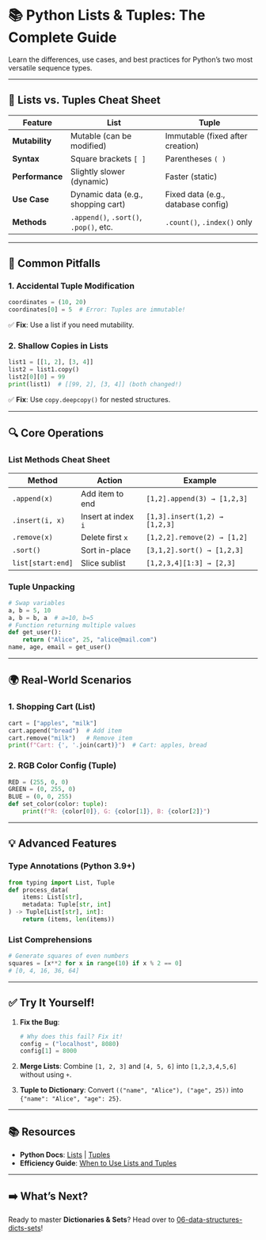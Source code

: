 # 📚 Python Lists & Tuples: The Complete Guide
Learn the differences, use cases, and best practices for Python’s two most versatile sequence types.

---

## 🧩 Lists vs. Tuples Cheat Sheet
| Feature | List | Tuple |
|---------|------|-------|
| **Mutability** | Mutable (can be modified) | Immutable (fixed after creation) |
| **Syntax** | Square brackets `[ ]` | Parentheses `( )` |
| **Performance** | Slightly slower (dynamic) | Faster (static) |
| **Use Case** | Dynamic data (e.g., shopping cart) | Fixed data (e.g., database config) |
| **Methods** | `.append()`, `.sort()`, `.pop()`, etc. | `.count()`, `.index()` only |

---

## 🚨 Common Pitfalls
### 1. **Accidental Tuple Modification**
```python
coordinates = (10, 20)
coordinates[0] = 5  # Error: Tuples are immutable!
```
✅ **Fix**: Use a list if you need mutability.

### 2. **Shallow Copies in Lists**
```python
list1 = [[1, 2], [3, 4]]
list2 = list1.copy()
list2[0][0] = 99
print(list1)  # [[99, 2], [3, 4]] (both changed!)
```
✅ **Fix**: Use `copy.deepcopy()` for nested structures.

---
## 🔍 Core Operations
### **List Methods Cheat Sheet**
| Method | Action | Example |
|--------|--------|---------|
| `.append(x)` | Add item to end | `[1,2].append(3) → [1,2,3]` |
| `.insert(i, x)` | Insert at index `i` | `[1,3].insert(1,2) → [1,2,3]` |
| `.remove(x)` | Delete first `x` | `[1,2,2].remove(2) → [1,2]` |
| `.sort()` | Sort in-place | `[3,1,2].sort() → [1,2,3]` |
| `list[start:end]` | Slice sublist | `[1,2,3,4][1:3] → [2,3]` |

### **Tuple Unpacking**
```python
# Swap variables
a, b = 5, 10
a, b = b, a  # a=10, b=5
# Function returning multiple values
def get_user():
    return ("Alice", 25, "alice@mail.com")
name, age, email = get_user()
```

---

## 🌍 Real-World Scenarios
### 1. **Shopping Cart (List)**
```python
cart = ["apples", "milk"]
cart.append("bread")  # Add item
cart.remove("milk")   # Remove item
print(f"Cart: {', '.join(cart)}")  # Cart: apples, bread
```

### 2. **RGB Color Config (Tuple)**
```python
RED = (255, 0, 0)
GREEN = (0, 255, 0)
BLUE = (0, 0, 255)
def set_color(color: tuple):
    print(f"R: {color[0]}, G: {color[1]}, B: {color[2]}")
```

---

## 💡 Advanced Features
### **Type Annotations (Python 3.9+)**
```python
from typing import List, Tuple
def process_data(
    items: List[str],
    metadata: Tuple[str, int]
) -> Tuple[List[str], int]:
    return (items, len(items))
```

### **List Comprehensions**
```python
# Generate squares of even numbers
squares = [x**2 for x in range(10) if x % 2 == 0]
# [0, 4, 16, 36, 64]
```

---

## ✅ Try It Yourself!
1. **Fix the Bug**:
   ```python
   # Why does this fail? Fix it!
   config = ("localhost", 8080)
   config[1] = 8000
   ```

2. **Merge Lists**:
   Combine `[1, 2, 3]` and `[4, 5, 6]` into `[1,2,3,4,5,6]` without using `+`.

3. **Tuple to Dictionary**:
   Convert `(("name", "Alice"), ("age", 25))` into `{"name": "Alice", "age": 25}`.

---

## 📚 Resources
- **Python Docs**: [Lists](https://docs.python.org/3/tutorial/datastructures.html#more-on-lists) | [Tuples](https://docs.python.org/3/tutorial/datastructures.html#tuples-and-sequences)
- **Efficiency Guide**: [When to Use Lists and Tuples](https://stackoverflow.com/questions/1708510/list-vs-tuple-when-to-use-each)

---

## ➡️ What’s Next?
Ready to master **Dictionaries & Sets**? Head over to [06-data-structures-dicts-sets](/06-data-structures-dicts-sets)!
